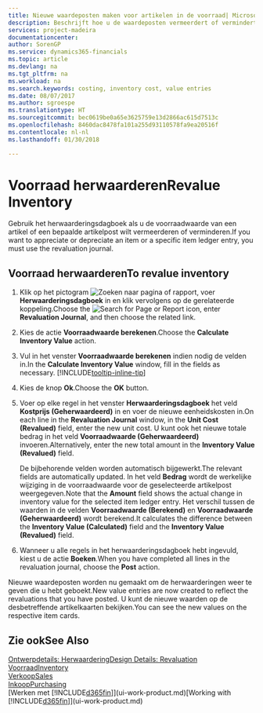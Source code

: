 ```yaml
---
title: Nieuwe waardeposten maken voor artikelen in de voorraad| Microsoft Docs
description: Beschrijft hoe u de waardeposten vermeerdert of vermindert van een of meer artikelen in de voorraad door de huidige, berekende waarde ervan te boeken.
services: project-madeira
documentationcenter: 
author: SorenGP
ms.service: dynamics365-financials
ms.topic: article
ms.devlang: na
ms.tgt_pltfrm: na
ms.workload: na
ms.search.keywords: costing, inventory cost, value entries
ms.date: 08/07/2017
ms.author: sgroespe
ms.translationtype: HT
ms.sourcegitcommit: bec0619be0a65e3625759e13d2866ac615d7513c
ms.openlocfilehash: 8460dac8478fa101a255d93110578fa9ea20516f
ms.contentlocale: nl-nl
ms.lasthandoff: 01/30/2018

---
```

# <a name="revalue-inventory"></a><span data-ttu-id="f7336-103">Voorraad herwaarderen</span><span class="sxs-lookup"><span data-stu-id="f7336-103">Revalue Inventory</span></span>
<span data-ttu-id="f7336-104">Gebruik het herwaarderingsdagboek als u de voorraadwaarde van een artikel of een bepaalde artikelpost wilt vermeerderen of verminderen.</span><span class="sxs-lookup"><span data-stu-id="f7336-104">If you want to appreciate or depreciate an item or a specific item ledger entry, you must use the revaluation journal.</span></span>

## <a name="to-revalue-inventory"></a><span data-ttu-id="f7336-105">Voorraad herwaarderen</span><span class="sxs-lookup"><span data-stu-id="f7336-105">To revalue inventory</span></span>
1. <span data-ttu-id="f7336-106">Klik op het pictogram ![Zoeken naar pagina of rapport](media/ui-search/search_small.png "pictogram Zoeken naar pagina of rapport"), voer **Herwaarderingsdagboek** in en klik vervolgens op de gerelateerde koppeling.</span><span class="sxs-lookup"><span data-stu-id="f7336-106">Choose the ![Search for Page or Report](media/ui-search/search_small.png "Search for Page or Report icon") icon, enter **Revaluation Journal**, and then choose the related link.</span></span>
2. <span data-ttu-id="f7336-107">Kies de actie **Voorraadwaarde berekenen**.</span><span class="sxs-lookup"><span data-stu-id="f7336-107">Choose the **Calculate Inventory Value** action.</span></span>
3. <span data-ttu-id="f7336-108">Vul in het venster **Voorraadwaarde berekenen** indien nodig de velden in.</span><span class="sxs-lookup"><span data-stu-id="f7336-108">In the **Calculate Inventory Value** window, fill in the fields as necessary.</span></span> [!INCLUDE[tooltip-inline-tip](includes/tooltip-inline-tip_md.md)]
4. <span data-ttu-id="f7336-109">Kies de knop **Ok**.</span><span class="sxs-lookup"><span data-stu-id="f7336-109">Choose the **OK** button.</span></span>
5. <span data-ttu-id="f7336-110">Voer op elke regel in het venster **Herwaarderingsdagboek** het veld **Kostprijs (Geherwaardeerd)** in en voer de nieuwe eenheidskosten in.</span><span class="sxs-lookup"><span data-stu-id="f7336-110">On each line in the **Revaluation Journal** window, in the **Unit Cost (Revalued)** field, enter the new unit cost.</span></span> <span data-ttu-id="f7336-111">U kunt ook het nieuwe totale bedrag in het veld **Voorraadwaarde (Geherwaardeerd)** invoeren.</span><span class="sxs-lookup"><span data-stu-id="f7336-111">Alternatively, enter the new total amount in the **Inventory Value (Revalued)** field.</span></span>

    <span data-ttu-id="f7336-112">De bijbehorende velden worden automatisch bijgewerkt.</span><span class="sxs-lookup"><span data-stu-id="f7336-112">The relevant fields are automatically updated.</span></span> <span data-ttu-id="f7336-113">In het veld **Bedrag** wordt de werkelijke wijziging in de voorraadwaarde voor de geselecteerde artikelpost weergegeven.</span><span class="sxs-lookup"><span data-stu-id="f7336-113">Note that the **Amount** field shows the actual change in inventory value for the selected item ledger entry.</span></span> <span data-ttu-id="f7336-114">Het verschil tussen de waarden in de velden **Voorraadwaarde (Berekend)** en **Voorraadwaarde (Geherwaardeerd)** wordt berekend.</span><span class="sxs-lookup"><span data-stu-id="f7336-114">It calculates the difference between the **Inventory Value (Calculated)** field and the **Inventory Value (Revalued)** field.</span></span>
6. <span data-ttu-id="f7336-115">Wanneer u alle regels in het herwaarderingsdagboek hebt ingevuld, kiest u de actie **Boeken**.</span><span class="sxs-lookup"><span data-stu-id="f7336-115">When you have completed all lines in the revaluation journal, choose the **Post** action.</span></span>

<span data-ttu-id="f7336-116">Nieuwe waardeposten worden nu gemaakt om de herwaarderingen weer te geven die u hebt geboekt.</span><span class="sxs-lookup"><span data-stu-id="f7336-116">New value entries are now created to reflect the revaluations that you have posted.</span></span> <span data-ttu-id="f7336-117">U kunt de nieuwe waarden op de desbetreffende artikelkaarten bekijken.</span><span class="sxs-lookup"><span data-stu-id="f7336-117">You can see the new values on the respective item cards.</span></span>

## <a name="see-also"></a><span data-ttu-id="f7336-118">Zie ook</span><span class="sxs-lookup"><span data-stu-id="f7336-118">See Also</span></span>
[<span data-ttu-id="f7336-119">Ontwerpdetails: Herwaardering</span><span class="sxs-lookup"><span data-stu-id="f7336-119">Design Details: Revaluation</span></span>](design-details-revaluation.md)  
[<span data-ttu-id="f7336-120">Voorraad</span><span class="sxs-lookup"><span data-stu-id="f7336-120">Inventory</span></span>](inventory-manage-inventory.md)  
[<span data-ttu-id="f7336-121">Verkoop</span><span class="sxs-lookup"><span data-stu-id="f7336-121">Sales</span></span>](sales-manage-sales.md)  
[<span data-ttu-id="f7336-122">Inkoop</span><span class="sxs-lookup"><span data-stu-id="f7336-122">Purchasing</span></span>](purchasing-manage-purchasing.md)  
<span data-ttu-id="f7336-123">[Werken met [!INCLUDE[d365fin](includes/d365fin_md.md)]](ui-work-product.md)</span><span class="sxs-lookup"><span data-stu-id="f7336-123">[Working with [!INCLUDE[d365fin](includes/d365fin_md.md)]](ui-work-product.md)</span></span>

